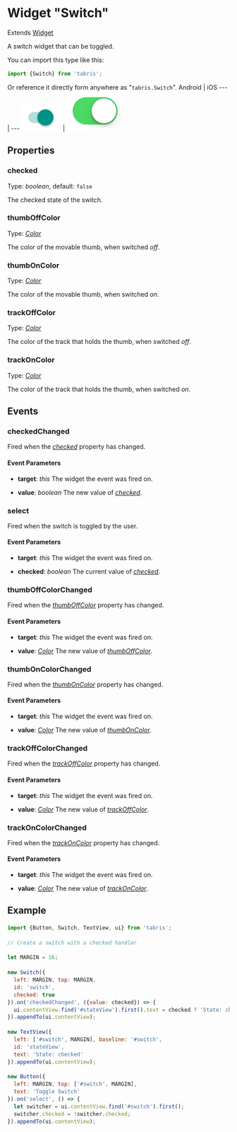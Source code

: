 ---
---
# Widget "Switch"

Extends [Widget](Widget.md)

A switch widget that can be toggled.

You can import this type like this:
```js
import {Switch} from 'tabris';
```
Or reference it directly form anywhere as "`tabris.Switch`".
Android | iOS
--- | ---
![Switch on Android](img/android/Switch.png) | ![Switch on iOS](img/ios/Switch.png)

## Properties

### checked


Type: *boolean*, default: `false`

The checked state of the switch.

### thumbOffColor


Type: *[Color](../types.md#color)*

The color of the movable thumb, when switched *off*.

### thumbOnColor


Type: *[Color](../types.md#color)*

The color of the movable thumb, when switched *on*.

### trackOffColor


Type: *[Color](../types.md#color)*

The color of the track that holds the thumb, when switched *off*.

### trackOnColor


Type: *[Color](../types.md#color)*

The color of the track that holds the thumb, when switched *on*.


## Events

### checkedChanged

Fired when the [*checked*](#checked) property has changed.

#### Event Parameters 
- **target**: *this*
    The widget the event was fired on.

- **value**: *boolean*
    The new value of [*checked*](#checked).


### select

Fired when the switch is toggled by the user.

#### Event Parameters 
- **target**: *this*
    The widget the event was fired on.

- **checked**: *boolean*
    The current value of *[checked](#checked)*.


### thumbOffColorChanged

Fired when the [*thumbOffColor*](#thumbOffColor) property has changed.

#### Event Parameters 
- **target**: *this*
    The widget the event was fired on.

- **value**: *[Color](../types.md#color)*
    The new value of [*thumbOffColor*](#thumbOffColor).


### thumbOnColorChanged

Fired when the [*thumbOnColor*](#thumbOnColor) property has changed.

#### Event Parameters 
- **target**: *this*
    The widget the event was fired on.

- **value**: *[Color](../types.md#color)*
    The new value of [*thumbOnColor*](#thumbOnColor).


### trackOffColorChanged

Fired when the [*trackOffColor*](#trackOffColor) property has changed.

#### Event Parameters 
- **target**: *this*
    The widget the event was fired on.

- **value**: *[Color](../types.md#color)*
    The new value of [*trackOffColor*](#trackOffColor).


### trackOnColorChanged

Fired when the [*trackOnColor*](#trackOnColor) property has changed.

#### Event Parameters 
- **target**: *this*
    The widget the event was fired on.

- **value**: *[Color](../types.md#color)*
    The new value of [*trackOnColor*](#trackOnColor).





## Example
```js
import {Button, Switch, TextView, ui} from 'tabris';

// Create a switch with a checked handler

let MARGIN = 16;

new Switch({
  left: MARGIN, top: MARGIN,
  id: 'switch',
  checked: true
}).on('checkedChanged', ({value: checked}) => {
  ui.contentView.find('#stateView').first().text = checked ? 'State: checked' : 'State: unchecked';
}).appendTo(ui.contentView);

new TextView({
  left: ['#switch', MARGIN], baseline: '#switch',
  id: 'stateView',
  text: 'State: checked'
}).appendTo(ui.contentView);

new Button({
  left: MARGIN, top: ['#switch', MARGIN],
  text: 'Toggle Switch'
}).on('select', () => {
  let switcher = ui.contentView.find('#switch').first();
  switcher.checked = !switcher.checked;
}).appendTo(ui.contentView);
```